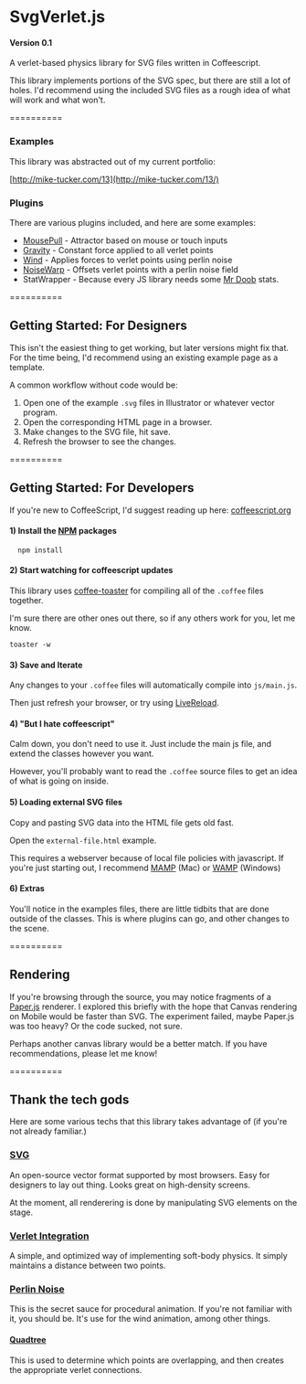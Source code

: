 # SvgVerlet.js

#### Version 0.1

A verlet-based physics library for SVG files written in Coffeescript.

This library implements portions of the SVG spec, but there are still a lot of holes. I'd recommend using the included SVG files as a rough idea of what will work and what won't. 
 
==========

### Examples

This library was abstracted out of my current portfolio:

[http://mike-tucker.com/13](http://mike-tucker.com/13/)

### Plugins

There are various plugins included, and here are some examples:

* [MousePull](http://mike-tucker.com/13/hello) - Attractor based on mouse or touch inputs
* [Gravity](http://mike-tucker.com/13/contact) - Constant force applied to all verlet points
* [Wind](http://mike-tucker.com/13/grid) - Applies forces to verlet points using perlin noise
* [NoiseWarp](http://mike-tucker.com/13/media_space) - Offsets verlet points with a perlin noise field
* StatWrapper - Because every JS library needs some [Mr Doob](github.com/mrdoob/) stats.

==========

## Getting Started: For Designers

This isn't the easiest thing to get working, but later versions might fix that. For the time being, I'd recommend using an existing example page as a template. 

A common workflow without code would be:

1. Open one of the example `.svg` files in Illustrator or whatever vector program.
2. Open the corresponding HTML page in a browser.
2. Make changes to the SVG file, hit save.
3. Refresh the browser to see the changes.

==========

## Getting Started: For Developers

If you're new to CoffeeScript, I'd suggest reading up here: [coffeescript.org](http://coffeescript.org/)

#### 1) Install the [NPM](https://npmjs.org/) packages

`	npm install
`

#### 2) Start watching for coffeescript updates

This library uses [coffee-toaster](https://github.com/serpentem/coffee-toaster) for compiling all of the `.coffee` files together. 

I'm sure there are other ones out there, so if any others work for you, let me know.


`
	toaster -w
`

#### 3) Save and Iterate

Any changes to your `.coffee` files will automatically compile into `js/main.js`. 

Then just refresh your browser, or try using [LiveReload](http://livereload.com/).


#### 4) "But I hate coffeescript"

Calm down, you don't need to use it. Just include the main js file, and extend the classes however you want.

However, you'll probably want to read the `.coffee` source files to get an idea of what is going on inside.


#### 5) Loading external SVG files

Copy and pasting SVG data into the HTML file gets old fast.

Open the `external-file.html` example. 

This requires a webserver because of local file policies with javascript. If you're just starting out, I recommend [MAMP](http://www.mamp.info/en/index.html) (Mac) or [WAMP](http://www.wampserver.com/en/) (Windows)


#### 6) Extras

You'll notice in the examples files, there are little tidbits that are done outside of the classes. This is where plugins can go, and other changes to the scene.


==========

## Rendering


If you're browsing through the source, you may notice fragments of a [Paper.js](http://paperjs.org/) renderer. I explored this briefly with the hope that Canvas rendering on Mobile would be faster than SVG. The experiment failed, maybe Paper.js was too heavy? Or the code sucked, not sure.

Perhaps another canvas library would be a better match. If you have recommendations, please let me know!

==========


## Thank the tech gods

Here are some various techs that this library takes advantage of (if you're not already familiar.)


### [SVG](http://en.wikipedia.org/wiki/Scalable_Vector_Graphics)

An open-source vector format supported by most browsers. Easy for designers to lay out thing. Looks great on high-density screens.

At the moment, all renderering is done by manipulating SVG elements on the stage.

### [Verlet Integration](http://en.wikipedia.org/wiki/Verlet_integration)

A simple, and optimized way of implementing soft-body physics. It simply maintains a distance between two points.

### [Perlin Noise](http://en.wikipedia.org/wiki/Perlin_noise)

This is the secret sauce for procedural animation. If you're not familiar with it, you should be. It's use for the wind animation, among other things.

#### [Quadtree](http://en.wikipedia.org/wiki/Quadtree)

This is used to determine which points are overlapping, and then creates the appropriate verlet connections.

